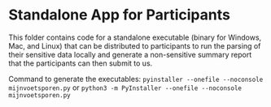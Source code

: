 # Standalone App for Participants

This folder contains code for a standalone executable (binary for Windows, Mac, and Linux) that can be distributed to participants to run the parsing of their sensitive data locally and generate a non-sensitive summary report that the participants can then submit to us.


Command to generate the executables:
`pyinstaller --onefile --noconsole mijnvoetsporen.py` or `python3 -m PyInstaller --onefile --noconsole mijnvoetsporen.py`